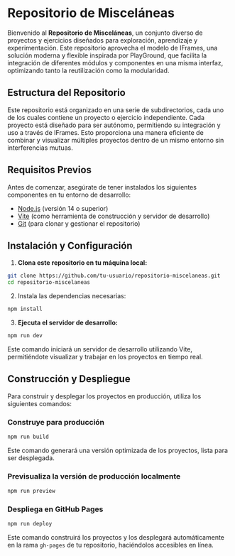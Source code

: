 # Repositorio de Misceláneas

Bienvenido al **Repositorio de Misceláneas**, un conjunto diverso de proyectos y ejercicios diseñados para exploración, aprendizaje y experimentación. Este repositorio aprovecha el modelo de IFrames, una solución moderna y flexible inspirada por PlayGround, que facilita la integración de diferentes módulos y componentes en una misma interfaz, optimizando tanto la reutilización como la modularidad.

## Estructura del Repositorio

Este repositorio está organizado en una serie de subdirectorios, cada uno de los cuales contiene un proyecto o ejercicio independiente. Cada proyecto está diseñado para ser autónomo, permitiendo su integración y uso a través de IFrames. Esto proporciona una manera eficiente de combinar y visualizar múltiples proyectos dentro de un mismo entorno sin interferencias mutuas.

## Requisitos Previos

Antes de comenzar, asegúrate de tener instalados los siguientes componentes en tu entorno de desarrollo:

- [Node.js](https://nodejs.org/) (versión 14 o superior)
- [Vite](https://vitejs.dev/) (como herramienta de construcción y servidor de desarrollo)
- [Git](https://git-scm.com/) (para clonar y gestionar el repositorio)

## Instalación y Configuración

1. **Clona este repositorio en tu máquina local:**
```bash
git clone https://github.com/tu-usuario/repositorio-miscelaneas.git
cd repositorio-miscelaneas
```

2. Instala las dependencias necesarias:

```bash
npm install
```

3. **Ejecuta el servidor de desarrollo:**

```bash
npm run dev
```

Este comando iniciará un servidor de desarrollo utilizando Vite, permitiéndote visualizar y trabajar en los proyectos en tiempo real.

## Construcción y Despliegue

Para construir y desplegar los proyectos en producción, utiliza los siguientes comandos:

### Construye para producción

```bash
npm run build
```

Este comando generará una versión optimizada de los proyectos, lista para ser desplegada.

### Previsualiza la versión de producción localmente

```bash
npm run preview
```

### Despliega en GitHub Pages

```bash
npm run deploy
```

Este comando construirá los proyectos y los desplegará automáticamente en la rama `gh-pages` de tu repositorio, haciéndolos accesibles en línea.